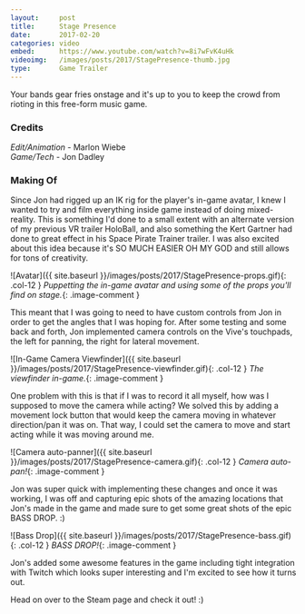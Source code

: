 ```yaml
---
layout:     post
title:      Stage Presence
date:       2017-02-20
categories: video
embed:      https://www.youtube.com/watch?v=8i7wFvK4uHk
videoimg:   /images/posts/2017/StagePresence-thumb.jpg
type:       Game Trailer
---
```


Your bands gear fries onstage and it's up to you to keep the crowd from rioting in this free-form music game.

### Credits  

_Edit/Animation_ - Marlon Wiebe  
_Game/Tech_ - Jon Dadley  

### Making Of  

Since Jon had rigged up an IK rig for the player's in-game avatar, I knew I wanted to try and film everything inside game instead of doing mixed-reality.  This is something I'd done to a small extent with an alternate version of my previous VR trailer HoloBall, and also something the Kert Gartner had done to great effect in his Space Pirate Trainer trailer.  I was also excited about this idea because it's SO MUCH EASIER OH MY GOD and still allows for tons of creativity.

![Avatar]({{ site.baseurl }}/images/posts/2017/StagePresence-props.gif){: .col-12 }
_Puppetting the in-game avatar and using some of the props you'll find on stage._{: .image-comment }

This meant that I was going to need to have custom controls from Jon in order to get the angles that I was hoping for.  After some testing and some back and forth, Jon implemented camera controls on the Vive's touchpads, the left for panning, the right for lateral movement.

![In-Game Camera Viewfinder]({{ site.baseurl }}/images/posts/2017/StagePresence-viewfinder.gif){: .col-12 }
_The viewfinder in-game._{: .image-comment }

One problem with this is that if I was to record it all myself, how was I supposed to move the camera while acting?  We solved this by adding a movement lock button that would keep the camera moving in whatever direction/pan it was on.  That way, I could set the camera to move and start acting while it was moving around me.

![Camera auto-panner]({{ site.baseurl }}/images/posts/2017/StagePresence-camera.gif){: .col-12 }
_Camera auto-pan!_{: .image-comment }

Jon was super quick with implementing these changes and once it was working, I was off and capturing epic shots of the amazing locations that Jon's made in the game and made sure to get some great shots of the epic BASS DROP. :)

![Bass Drop]({{ site.baseurl }}/images/posts/2017/StagePresence-bass.gif){: .col-12 }
_BASS DROP!_{: .image-comment }

Jon's added some awesome features in the game including tight integration with Twitch which looks super interesting and I'm excited to see how it turns out.

Head on over to the Steam page and check it out! :)
